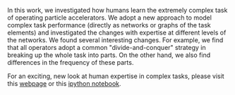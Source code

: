 In this work, we investigated how humans learn the extremely complex task of operating particle accelerators. We adopt a new approach to model complex task performance (directly as networks or graphs of the task elements) and investigated the changes with expertise at different levels of the networks. We found several interesting changes. For example, we find that all operators adopt a common "divide-and-conquer" strategy in breaking up the whole task into parts. On the other hand, we also find differences in the frequency of these parts. 

For an exciting, new look at human expertise in complex tasks, please visit this [webpage](https://roussel006.github.io/Expertise-in-Operating-Particle-Accelerators-through-Network-Models-of-Performance/) or this [ipython notebook](https://github.com/Roussel006/Expertise-in-Operating-Particle-Accelerators-through-Network-Models-of-Performance/blob/main/Expertise_through_NLP_and_Network_models_from_operational_logs.ipynb).
